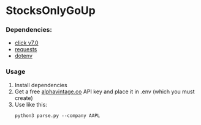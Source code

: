 # StocksOnlyGoUp

### Dependencies:

- [click v7.0](https://click.palletsprojects.com/en/7.x/)
- [requests](https://requests.readthedocs.io/en/master/)
- [dotenv](https://pypi.org/project/python-dotenv/)

### Usage

1. Install dependencies
2. Get a free [alphavintage.co](https://alphavintage.co) API key and place it in .env (which you must create)
3. Use like this:
   ```
   python3 parse.py --company AAPL
   ```
